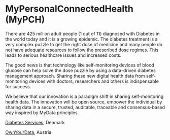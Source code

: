 # MyPersonalConnectedHealth (MyPCH)
There are 425 million adult people (1 out of 11) diagnosed with Diabetes in the world today and it is a growing epidemic. The diabetes treatment is a very complex puzzle to get the right dose of medicine and many people do not have adequate resources to follow the prescribed dose regimes. This leads to serious healthcare issues and increased costs.

The good news is that technology like self-monitoring devices of blood glucose can help solve the dose puzzle by using a data-driven diabetes management approach. Sharing these new digital health data from self-monitoring devices with doctors, researchers and others is indispensable for success.

We believe that our innovation is a paradigm shift in sharing self-monitoring health data. The innovation will be open source, empower the individual by sharing data in a secure, trusted, auditable, traceable and consensus-based way inspired by MyData principles.


	

[Diabetes Services](https://www.diabetes.services), Denmark

[OwnYourData](https://www.ownyourdata.eu), Austria
